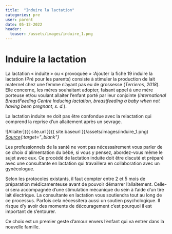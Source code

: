```yaml
---
title:  "Induire la lactation"
categories: pre
user: parent
date: 05-12-2022
header:
  teaser: /assets/images/induire_1.png
---
```


# Induire la lactation

La lactation « induite » ou « provoquée » :Ajouter la fiche 19 induire la lactation (Pré pour les parents) consiste à stimuler la production de lait maternel chez une femme n’ayant pas eu de grossesse (*Terrieres, 2018*). 
Elle concerne, les mères souhaitant adopter, faisant appel à une mère porteuse et/ou voulant allaiter l’enfant porté par leur conjointe (*International BreastFeeding Centre Inducing lactation, breastfeeding a baby when not having been pregnant, s. d.*).


La lactation induite ne doit pas être confondue avec la relactation qui comprend la reprise d’un allaitement après un sevrage.

![Allaiter]({{ site.url }}{{ site.baseurl }}/assets/images/induire_1.png)
*[Source](https://www.claude-didierjean-jouveau.fr/2021/02/17/allaiter-son-bebe-adopte-mode-demploi/){:target="_blank"}*

Les professionnels de la santé ne vont pas nécessairement vous parler de ce choix d'alimentation du bébé, si vous y pensez, abordez-vous même le sujet avec eux. 
Ce procédé de lactation induite doit être discuté et préparé avec une consultante en lactation qui travaillera en collaboration avec un gynécologue. 

Selon les protocoles existants, il faut compter entre 2 et 5 mois de préparation médicamenteuse avant de pouvoir démarrer l’allaitement. Celle-ci sera accompagnée d’une stimulation mécanique du sein à l’aide d’un tire lait électrique. La consultante en lactation vous soutiendra tout au long de ce processus. Parfois cela nécessitera aussi un soutien psychologique. Il risque d’y avoir des moments de découragement c’est pourquoi il est important de s’entourer.


Ce choix est un premier geste d’amour envers l’enfant qui va entrer dans la nouvelle famille.
